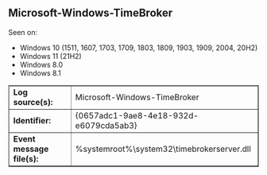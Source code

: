 ## Microsoft-Windows-TimeBroker

Seen on:
* Windows 10 (1511, 1607, 1703, 1709, 1803, 1809, 1903, 1909, 2004, 20H2)
* Windows 11 (21H2)
* Windows 8.0
* Windows 8.1

<table border="1" class="docutils">
  <tbody>
    <tr>
      <td><b>Log source(s):</b></td>
      <td>Microsoft-Windows-TimeBroker</td>
    </tr>
    <tr>
      <td><b>Identifier:</b></td>
      <td>{0657adc1-9ae8-4e18-932d-e6079cda5ab3}</td>
    </tr>
    <tr>
      <td><b>Event message file(s):</b></td>
      <td>%systemroot%\system32\timebrokerserver.dll</td>
    </tr>
  </tbody>
</table>

&nbsp;

